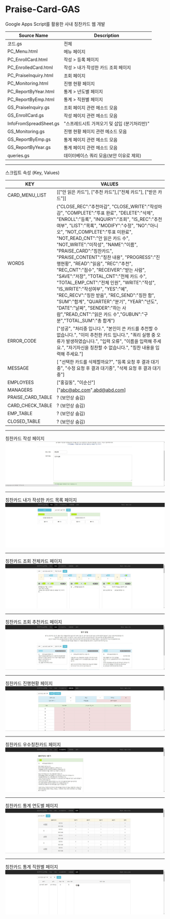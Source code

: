 # Praise-Card-GAS
Google Apps Script를 활용한 사내 칭찬카드 웹 개발


|Source Name | Description |
 |    ---- | ---- |
 |코드.gs |전체|
 |PC_Menu.html| 메뉴 페이지|
 |PC_EnrollCard.html| 작성 > 등록 페이지|
 |PC_EnrolledCard.html|	작성 > 내가 작성한 카드 조회 페이지|
 |PC_PraiseInquiry.html| 조회 페이지|
 |PC_Monitoring.html| 진행 현황 페이지|
 |PC_ReportByYear.html| 통계 > 년도별 페이지|		
 |PC_ReportByEmp.html| 통계 > 직원별 페이지	|
 |GS_PraiseInquiry.gs| 조회 페이지 관련 메소드 모음|
 |GS_EnrollCard.gs| 작성 페이지 관련 메소드 모음|
 |InfoFromSpreadSheet.gs|	"스프레드시트 가져오기 및 삽입 (분기처리만)"|
 |GS_Monitoring.gs| 진행 현황 페이지 관련 메소드 모음|
 |GS_ReportByEmp.gs | 통계 페이지 관련 메소드 모음|
 |GS_ReportByYear.gs| 통계 페이지 관련 메소드 모음|
 |queries.gs| 데이터베이스 쿼리 모음(보안 이유로 제외)|
 
--------------------------------------------------------------------------------------

스크립트 속성 (Key, Values)

|KEY | VALUES|
| ---- | ---- |
|CARD_MENU_LIST    | [["안 읽은 카드"], ["추천 카드"],["전체 카드"], ["받은 카드"]] |
|WORDS             | {"CLOSE_REC":"추천마감", "CLOSE_WRITE":"작성마감", "COMPLETE":"투표 완료", "DELETE":"삭제", "ENROLL":"등록", "INQUIRY":"조회", "IS_REC":"추천여부", "LIST":"목록", "MODIFY":"수정", "NO":"아니오", "NOT_COMPLETE":"투표 미완료", "NOT_READ_CNT":"안 읽은 카드 수", "NOT_WRITE":"미작성", "NAME":"이름", "PRAISE_CARD":"칭찬카드", "PRAISE_CONTENT":"칭찬 내용", "PROGRESS":"진행현황", "READ":"읽음", "REC":"추천", "REC_CNT":"점수", "RECEIVER":"받는 사람", "SAVE":"저장", "TOTAL_CNT":"전체 카드 수", "TOTAL_EMP_CNT":"전체 인원", "WRITE":"작성", "IS_WRITE":"작성여부", "YES":"예", "REC_RECV":"칭찬 받음", "REC_SEND":"칭찬 함", "SUM":"합계", "QUARTER":"분기", "YEAR":"년도", "DATE":"날짜", "SENDER":"하는 사람","READ_CNT":"읽은 카드 수","GUBUN":"구분","TOTAL_SUM":"총 합계"} |
|ERROR_CODE        | ["성공", "처리중 입니다.", "본인이 쓴 카드를 추천할 수 없습니다.", "이미 추천한 카드 입니다.", "쿼리 실행 중 오류가 발생하였습니다.", "입력 오류", "이름을 입력해 주세요.", "자기자신을 칭찬할 수 없습니다.", "칭찬 내용을 입력해 주세요."] |
|MESSAGE           | [ "선택한 카드를 삭제할까요?", "등록 요청 후 결과 대기중", "수정 요청 후 결과 대기중", "삭제 요청 후 결과 대기중"] |
|EMPLOYEES         | ["홍길동", "이순신"]|
|MANAGERS          | ["abc@abc.com",abd@abd.com]|
|PRAISE_CARD_TABLE | ? (보안상 숨김)|
|CARD_CHECK_TABLE  |  ? (보안상 숨김)|
|EMP_TABLE         | ? (보안상 숨김)|
|CLOSED_TABLE      | ? (보안상 숨김)|

---------------------------------------------------------------

칭찬카드 작성 페이지
![EnrollCard](./2.0_작성_등록.JPG)

---------------------------------------------------------------
칭찬카드 내가 작성한 카드 목록 페이지
![EnrolledCard](./2.0_작성_목록.JPG)

---------------------------------------------------------------
칭찬카드 조회 전체카드 페이지
![PraiseInquiry](./2.0_조회_전체카드.JPG)

---------------------------------------------------------------
칭찬카드 조회 추천카드 페이지
![PraiseRecommanded](./2.0_조회_추천카드.JPG)

---------------------------------------------------------------
칭찬카드 진행현황 페이지
![Monitoring](./2.0_진행현황.JPG)

---------------------------------------------------------------
칭찬카드 우수칭찬카드 페이지
![BestCards](./2.0_우수칭찬카드.JPG)

---------------------------------------------------------------
칭찬카드 통계 연도별 페이지
![ReportByYear](./2.0_통계_년도별.JPG)

---------------------------------------------------------------
칭찬카드 통계 직원별 페이지
![ReportByEmp](./2.0_통계_직원별.JPG)



